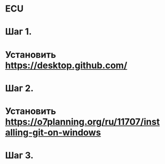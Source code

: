 # ECU
#
# Шаг 1.
# Установить https://desktop.github.com/
# Шаг 2.
# Установить https://o7planning.org/ru/11707/installing-git-on-windows
# Шаг 3.
